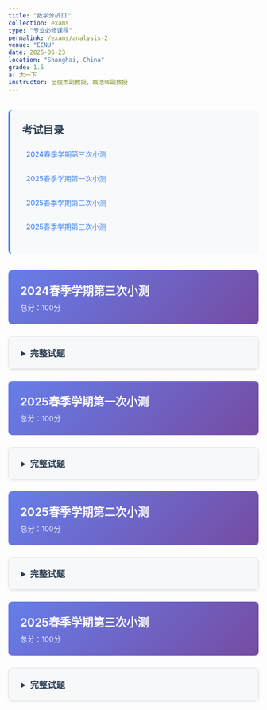 ```yaml
---
title: "数学分析II"
collection: exams
type: "专业必修课程"
permalink: /exams/analysis-2
venue: "ECNU"
date: 2025-06-23
location: "Shanghai, China"
grade: 1.5
a: 大一下
instructor: 苗俊杰副教授，戴浩晖副教授
---
```


<div class="exam-toc">
  <h2>考试目录</h2>
  <ul>
    <li><a href="#2024-spring-test3">2024春季学期第三次小测</a></li>
    <li><a href="#2025-spring-test1">2025春季学期第一次小测</a></li>
    <li><a href="#2025-spring-test2">2025春季学期第二次小测</a></li>
    <li><a href="#2025-spring-test3">2025春季学期第三次小测</a></li>
  </ul>
</div>

<style>
.exam-toc {
  background: #f8f9fa;
  padding: 1.5rem;
  border-radius: 8px;
  margin: 2rem 0;
  border-left: 4px solid #4285f4;
}

.exam-toc h2 {
  margin-top: 0;
  color: #2c3e50;
}

.exam-toc ul {
  list-style: none;
  padding-left: 0;
}

.exam-toc li {
  margin: 0.8rem 0;
  padding: 0.5rem;
  border-radius: 4px;
  transition: background 0.3s;
}

.exam-toc li:hover {
  background: #e3f2fd;
}

.exam-toc a {
  text-decoration: none;
  color: #4285f4;
  font-weight: 500;
  display: block;
}

.exam-header {
  background: linear-gradient(135deg, #667eea 0%, #764ba2 100%);
  color: white;
  padding: 1.5rem;
  border-radius: 8px;
  margin: 1.5rem 0;
}

.exam-header h3 {
  margin: 0;
  font-size: 1.4rem;
}

.exam-meta {
  opacity: 0.9;
  font-size: 0.9rem;
  margin-top: 0.5rem;
}

details {
  background: white;
  border: 1px solid #e1e4e8;
  border-radius: 8px;
  margin: 1.5rem 0;
  box-shadow: 0 2px 4px rgba(0,0,0,0.1);
  transition: box-shadow 0.3s;
}

details:hover {
  box-shadow: 0 4px 8px rgba(0,0,0,0.15);
}

summary {
  background: #f6f8fa;
  padding: 1.2rem 1.5rem;
  cursor: pointer;
  font-weight: 600;
  color: #2c3e50;
  border-radius: 8px 8px 0 0;
  font-size: 1.1rem;
}

details[open] summary {
  border-bottom: 1px solid #e1e4e8;
}

.exam-content {
  padding: 1.5rem;
}

.question {
  margin: 1.5rem 0;
  padding: 1rem;
  background: #fafbfc;
  border-radius: 6px;
  border-left: 3px solid #4285f4;
}

.question-title {
  font-weight: 600;
  color: #2c3e50;
  margin-bottom: 0.8rem;
  display: flex;
  justify-content: space-between;
  align-items: center;
}

.points {
  background: #4285f4;
  color: white;
  padding: 0.2rem 0.6rem;
  border-radius: 12px;
  font-size: 0.8rem;
  font-weight: 500;
}

.math-content {
  line-height: 1.6;
  font-size: 1rem;
}

.math-content p {
  margin: 0.8rem 0;
}

.proof {
  background: #fff3e0;
  border: 1px solid #ffb74d;
  border-radius: 6px;
  padding: 1rem;
  margin: 1rem 0;
}

.proof-title {
  font-weight: 600;
  color: #e65100;
  margin-bottom: 0.5rem;
}

@media (max-width: 768px) {
  .exam-content {
    padding: 1rem;
  }
  
  summary {
    padding: 1rem;
  }
  
  .question {
    padding: 0.8rem;
  }
}
</style>

<div id="2024-spring-test3" class="exam-header">
  <h3>2024春季学期第三次小测</h3>
  <div class="exam-meta">总分：100分</div>
</div>

<details markdown="1">
  <summary>完整试题</summary>
  <div class="exam-content">
    <div class="question">
      <div class="question-title">
        <span>第1题 </span>
        <span class="points">20分</span>
      </div>
      <div class="math-content">
        <p>判断下列陈述是否正确，并简述理由（判断3分，理由2分）</p>
        <p>1. 若非负无穷积分\(\displaystyle\int_a^{+\infty} f(x)\ \mathrm{d}x\)收敛且\(f(x)\)在\([a,+\infty)\)上连续，则\(\lim\limits_{x\to+\infty}f(x)=0.\)</p>
        <p>2. 若无穷积分\(\displaystyle\int_a^{+\infty} f(x)\ \mathrm{d}x\)绝对收敛，则无穷积分\(\displaystyle\int_a^{+\infty} f^2(x)\ \mathrm{d}x\)也收敛.</p>
        <p>3. 若正项级数\(\sum u_n\)收敛，则\(\ \exists\ N,\ n>N\)时\(\sqrt[n]{u_n}<q\)，其中\(q\in [0,1).\)</p>
        <p>4. 若对任意\( p\in \mathbb{N} _+,\ \forall \varepsilon>0,\exists\ N\in\mathbb{N} _+\)，当\(n>N\)时，\(\|u _{n+1}+u _{n+2}+\cdots +u _{n+p}\|<\varepsilon\)，则\(\sum u_n\)收敛.</p>
      </div>
    </div>

    <div class="question">
      <div class="question-title">
        <span>第2题 </span>
        <span class="points">20分</span>
      </div>
      <div class="math-content">
        <p>讨论下列反常积分的敛散性（绝对收敛、条件收敛或发散）</p>
        <p>1. \(\displaystyle\int_1^{+\infty} e^{-x}\arccos x \ \mathrm{d}x\);</p>
        <p>2. \(\displaystyle\int_0^1 \frac{\sqrt{x}}{e^{x^2}-1} \ \mathrm{d}x\);</p>
        <p>3. \(\displaystyle\int_0^1 \frac{\ln(1+\sin x)}{x^p}\ \mathrm{d}x,(p>0)\);</p>
        <p>4. \(\displaystyle\int_0^{+\infty} \frac{\cos(x^2)}{(1+x)^p} \mathrm{d}x\).</p>
      </div>
    </div>

    <div class="question">
      <div class="question-title">
        <span>第3题 </span>
        <span class="points">20分</span>
      </div>
      <div class="math-content">
        <p>讨论下列数项级数的敛散性（绝对收敛、条件收敛或发散）</p>
        <p>1. \(\displaystyle\sum \frac{(-1)^nn^3}{3^n}\);</p>
        <p>2. \(\displaystyle\sum \frac{(2n+1)!!}{(2n)^n} \);</p>
        <p>3. \(\displaystyle\sum \frac{\sin 2n}{\sqrt{n}}\);</p>
        <p>4. \(\displaystyle\sum \frac{1}{\ln((n+1)!)} \).</p>
      </div>
    </div>

    <div class="question">
      <div class="question-title">
        <span>第4题 </span>
        <span class="points">10分</span>
      </div>
      <div class="math-content">
        <p>设函数\(f(x)\)在\([1,+\infty\)上非负递减，若\(\displaystyle\int_1^{+\infty}x^2f(x)\ \mathrm{d}x\)收敛，证明\(\lim\limits_{x\to+\infty}x^3f(x)=0.\)</p>
      </div>
    </div>

    <div class="question">
      <div class="question-title">
        <span>第5题 </span>
        <span class="points">10分</span>
      </div>
      <div class="math-content">
        <p>设数列\(\{a_n\}\)单调递减收敛于0，证明\[\sum (-1)^n\sqrt[n]{a_1a_2\cdots a_n}\]收敛.</p>
      </div>
    </div>

    <div class="question">
      <div class="question-title">
        <span>第6题 </span>
        <span class="points">10分</span>
      </div>
      <div class="math-content">
        <p>设正项级数\(\displaystyle\sum_{n=1}^\infty a_n\)收敛，余项\(\displaystyle R_n=\sum_{k=n+1}^\infty a_k\). 证明\(\displaystyle\sum_{n=1}^\infty\frac{a_{n+1}}{\sqrt{R_n}}\)收敛.</p>
      </div>
    </div>

    <div class="question">
      <div class="question-title">
        <span>第7题 </span>
        <span class="points">10分</span>
      </div>
      <div class="math-content">
        <p>证明Bertrand判别法：若正项级数\(\sum u_n\)满足</p>
        <p>\[\lim_{n\to\infty}\ln(n+1)\left[(n+1)\left(1-\frac{u_{n+1}}{u_n}\right)-1\right]=b,\]</p>
        <p>则当\(b>1\)时\(\sum u_n\)收敛，当\(b<1\)时\(\sum u_n\)发散.</p>
      </div>
    </div>
  </div>
</details>

<div id="2025-spring-test1" class="exam-header">
  <h3>2025春季学期第一次小测</h3>
  <div class="exam-meta">总分：100分</div>
</div>

<details markdown="1">
  <summary>完整试题</summary>
  <div class="exam-content">
    <div class="question">
      <div class="question-title">
        <span>第1题 - 判断题</span>
        <span class="points">28分</span>
      </div>
      <div class="math-content">
        <p>判断下列陈述是否正确，并简述理由（判断4分，理由3分）</p>
        <p>1. 设数列\(\{a_n\},\{b_n\}\)均有界，则\(\varliminf\limits_{n\to\infty} (a_n+b_n)=\varliminf\limits_{n\to\infty} a_n+\varliminf\limits_{n\to\infty} b_n.\)</p>
        <p>2. 若数列\(\{a_n\}\)有界，\(\varlimsup\limits_{n\to\infty}a_n>0\)，则\(\ \exists\ N\)，当\(n>N\)时，\(a_n>0.\)</p>
        <p>3. 若定义在\(\mathbb{R}\)上的连续函数\(f(x)\)是周期函数，则\(f(x)\)的原函数\(F(x)\)一定是周期函数.</p>
        <p>4. 若定义在\(\mathbb{R}\)上的连续函数\(f(x)\)是偶函数，则\(f(x)\)的原函数\(F(x)\)一定是奇函数.</p>
      </div>
    </div>

    <div class="question">
      <div class="question-title">
        <span>第2题 - 上下极限计算</span>
        <span class="points">16分</span>
      </div>
      <div class="math-content">
        <p>求以下数列的上下极限：</p>
        <p>1. \(\left\{\dfrac{n}{n+1}2^{(-1)^n}\right\}\);</p>
        <p>2. \(\left\{\sin\dfrac{n\pi}{3}\right\}\);</p>
        <p>3. \(\left\{\sqrt[n]{n}\ln\dfrac{n+1}{n}\right\}\);</p>
        <p>4. \(\{\sin n\}\).</p>
      </div>
    </div>

    <div class="question">
      <div class="question-title">
        <span>第3题 - 不定积分计算</span>
        <span class="points">32分</span>
      </div>
      <div class="math-content">
        <p>计算以下不定积分</p>
        <p>1. \(\displaystyle \int (x+1)e^{x^2+2x+1}\ \mathrm{d}x\)；</p>
        <p>2. \(\displaystyle \int \frac{\mathrm{d}x}{\sqrt{x}+\sqrt[3]{x}}\)；</p>
        <p>3. \(\displaystyle \int \frac{ \mathrm{d}x}{2+\sin x}\)；</p>
        <p>4. \(\displaystyle \int \frac{\mathrm{d}x}{x(x+1)(x^2+2x+2)}\).</p>
      </div>
    </div>

    <div class="question">
      <div class="question-title">
        <span>第4题 - 证明题</span>
        <span class="points">12分</span>
      </div>
      <div class="math-content">
        <p>证明，若数列\(\{ a_n\}\)有界，\(\varliminf\limits_{n\to\infty} a_n>0\)，则\(\exists~N\)，当\(n>N\)时，\(a_n>0.\)</p>
      </div>
    </div>

    <div class="question">
      <div class="question-title">
        <span>第5题 - 证明题</span>
        <span class="points">12分</span>
      </div>
      <div class="math-content">
        <p>证明，若数列\(\{ a_n\}\)有界，则\(A=\varlimsup\limits_{n\to\infty}a_n\)的充要条件是\(A=\inf\limits_{n}\sup\limits_{k\ge n}\{a_k\}\).</p>
      </div>
    </div>
  </div>
</details>

<div id="2025-spring-test2" class="exam-header">
  <h3>2025春季学期第二次小测</h3>
  <div class="exam-meta">总分：100分</div>
</div>

<details markdown="1">
  <summary>完整试题</summary>
  <div class="exam-content">
    <div class="question">
      <div class="question-title">
        <span>第1题 - 定积分计算</span>
        <span class="points">20分</span>
      </div>
      <div class="math-content">
        <p>计算下列定积分</p>
        <p>1. \(\displaystyle \int_{-1}^4 \cos x e^{\sin x}\ \mathrm{d}x\);</p>
        <p>2. \(\displaystyle \int_{-2}^2 x\cos^4x\ \mathrm{d}x\);</p>
        <p>3. \(\displaystyle \int_0^1 \frac{\mathrm{d}x}{(1+x^2)^2}\);</p>
        <p>4. \(\displaystyle \int_2^3  x\ln x\ \mathrm{d}x\).</p>
      </div>
    </div>

    <div class="question">
      <div class="question-title">
        <span>第2题 - 判断题</span>
        <span class="points">30分</span>
      </div>
      <div class="math-content">
        <p>判断下列陈述是否正确，并简述理由（判断3分，理由2分）</p>
        <p>1. 若函数\(f(x)\)在\([a,b]\)上可积，则存在\(\xi\in[a,b]\)，使得\(\displaystyle\int_{a}^bf(x)\ \mathrm{d}x=f(\xi)(b-a).\)</p>
        <p>2. 若\(\displaystyle\int_{a}^bf(x)\ \mathrm{d}x\ge 0\)，则\(f(x)\ge 0,\forall x\in[a,b].\)</p>
        <p>3. 若函数\(f(x)\)在\([a,b]\)上可积，则\(F(x)=\displaystyle\int_a^x f(t)\ \mathrm{d}t\)可导.</p>
        <p>4. 若函数\(\|f(x)\|\)在\([a,b]\)可积，则\(f(x)\)在\([a,b]\)上可积.</p>
        <p>5. 定积分\(\displaystyle\int_{a}^bf(x)\ \mathrm{d}x\)的几何意义是由直线\(x=a,x=b,x\)轴以及曲线\(y=f(x),x\in[a,b]\)所围成的平面图形的面积.</p>
        <p>6. 若\(f(x)\)在\([a,b]\)上可积且\(f(x)\neq 0,\forall x\in[a,b]\)，则\(\dfrac{1}{f(x)}\)在\([a,b]\)上也可积.</p>
      </div>
    </div>

    <div class="question">
      <div class="question-title">
        <span>第3题 - 几何应用</span>
        <span class="points">10分</span>
      </div>
      <div class="math-content">
        <p>1. 求第一象限中由极坐标曲线\(r=\sqrt{3}\sin \theta,r=\cos\theta\)所围成的平面图形的面积.</p>
        <p>2. 求曲线\(C:\begin{cases}x(t)=t-t^2\\y(t)=1+\dfrac{4\sqrt{2}}{3}t^{\frac{3}{2}}\end{cases},t\in[0,1]\)的弧长.</p>
      </div>
    </div>

    <div class="question">
      <div class="question-title">
        <span>第4题 - 积分与极限</span>
        <span class="points">10分</span>
      </div>
      <div class="math-content">
        <p>1. \(\displaystyle f(x)=\int_{\arcsin x}^{\ln(x+1)}e^{-t^2}\ \mathrm{d}t,x\in\left[\frac{1}{2},1\right]\)，求\(f'(x)\);</p>
        <p>2. 求极限\(\lim\limits_{x\to 0}\dfrac{\int_{2x}^{x^2}tf(t)\ \mathrm{d}t}{x^2}\)，其中\(f\)为\(\mathbb{R}\)上的连续函数.</p>
      </div>
    </div>

    <div class="question">
      <div class="question-title">
        <span>第5题 - 旋转体体积</span>
        <span class="points">10分</span>
      </div>
      <div class="math-content">
        <p>计算由直线\(x=4,x\)轴以及曲线段\(y=\sqrt{x},x\in[0,4]\)所围平面图形绕\(y\)轴旋转一周所得旋转体的体积.</p>
      </div>
    </div>

    <div class="question">
      <div class="question-title">
        <span>第6题 - 旋转曲面面积</span>
        <span class="points">10分</span>
      </div>
      <div class="math-content">
        <p>计算由曲线段\(y=\sqrt{x},x\in[0,4]\)绕\(x\)轴旋转一周所得的旋转曲面的面积.</p>
      </div>
    </div>

    <div class="question">
      <div class="question-title">
        <span>第7题 - 证明题</span>
        <span class="points">10分</span>
      </div>
      <div class="math-content">
        <p>设\(f\)在\([0,1]\)上连续可微，\(0\le f'(x)\le 1,\ \forall x\in[0,1],\ f(0)=0.\)，证明</p>
        <p>\[\left(\int_0^1 f(x)\ \mathrm{d}x\right)^2\ge\int_0^1[f(x)]^3\ \mathrm{d}x,\]</p>
        <p>且等号仅在\(f(x)=x\)或\(f(x)\equiv 0\)时成立.</p>
      </div>
    </div>
  </div>
</details>

<div id="2025-spring-test3" class="exam-header">
  <h3>2025春季学期第三次小测</h3>
  <div class="exam-meta">总分：100分</div>
</div>

<details markdown="1">
  <summary>完整试题</summary>
  <div class="exam-content">
    <div class="question">
      <div class="question-title">
        <span>第1题 - 判断题</span>
        <span class="points">20分</span>
      </div>
      <div class="math-content">
        <p>判断下列陈述是否正确，并简述理由（判断3分，理由2分）</p>
        <p>1. 若\(f(x)\le g(x),\forall x\in[a,+\infty)\)，无穷积分\(\displaystyle\int_a^{+\infty}g(x)\ \mathrm{d}x\)收敛，则无穷积分\(\displaystyle\int_a^{+\infty}f(x)\ \mathrm{d}x\)收敛.</p>
        <p>2. 若非负无穷积分\(\displaystyle\int_a^{+\infty}f(x)\ \mathrm{d}x\)收敛，则\(\ \exists\ p>1\)，使得极限\(\lim\limits_{x\to+\infty}x^p f(x)\)存在.</p>
        <p>3. 若\(u_n>0,\forall n\)，数项级数\(\sum u_n\)收敛，则\(\ \exists\ N,\ n>N\)时\(\dfrac{u_{n+1}}{u_n}\le q\)，其中\(q\in [0,1)\).</p>
        <p>4. 若\(u_n\ge 0,\forall n\)，且\(\ \exists\ N\in\mathbb{N}_+\)，当\(n>N\)时，\(\sqrt[n]{u_n}<1\)，则\(\sum u_n\)收敛.</p>
      </div>
    </div>

    <div class="question">
      <div class="question-title">
        <span>第2题 - 反常积分计算</span>
        <span class="points">10分</span>
      </div>
      <div class="math-content">
        <p>计算下列反常积分的值：</p>
        <p>1. \(\displaystyle \int_1^{+\infty}e^{-x}\cos x\ \mathrm{d}x\);</p>
        <p>2. \(\displaystyle\int_0^2\frac{1}{x^{\frac{2}{3}}}\ \mathrm{d}x\).</p>
      </div>
    </div>

    <div class="question">
      <div class="question-title">
        <span>第3题 - 数项级数求和</span>
        <span class="points">10分</span>
      </div>
      <div class="math-content">
        <p>计算下列数项级数的和：</p>
        <p>1. \(\displaystyle\sum_{n=1}^\infty\frac{2+(-1)^n}{4^n}\);</p>
        <p>2. \(\displaystyle\sum_{n=1}^\infty\frac{n}{(n+1)(n+2)(n+3)}\).</p>
      </div>
    </div>

    <div class="question">
      <div class="question-title">
        <span>第4题 - 反常积分敛散性</span>
        <span class="points">10分</span>
      </div>
      <div class="math-content">
        <p>讨论下列反常积分的敛散性：</p>
        <p>1. \(\displaystyle\int_1^{+\infty}\frac{x^2}{2^x}\ \mathrm{d}x\);</p>
        <p>2. \(\displaystyle\int_0^1\frac{\arctan x}{\sqrt{x}\ln(1+x)}\ \mathrm{d}x\).</p>
      </div>
    </div>

    <div class="question">
      <div class="question-title">
        <span>第5题 - 数项级数敛散性</span>
        <span class="points">10分</span>
      </div>
      <div class="math-content">
        <p>讨论下列数项级数的敛散性：</p>
        <p>1. \(\displaystyle\sum_{n=1}^\infty\frac{1}{2^{\ln n}}\);</p>
        <p>2. \(\displaystyle\sum_{n=2}^\infty\frac{1}{\sqrt{n}+(-1)^n}\).</p>
      </div>
    </div>

    <div class="question">
      <div class="question-title">
        <span>第6题 - 证明题</span>
        <span class="points">10分</span>
      </div>
      <div class="math-content">
        <p>证明瑕积分\(\displaystyle\int_0^1\frac{\ln x}{x^p}\ \mathrm{d}x\)当\(0<p<1\)时收敛.</p>
      </div>
    </div>

    <div class="question">
      <div class="question-title">
        <span>第7题 - 证明题</span>
        <span class="points">10分</span>
      </div>
      <div class="math-content">
        <p>证明数项级数\(\displaystyle\frac{(-1)^n\sin n}{n}\)条件收敛.</p>
      </div>
    </div>

    <div class="question">
      <div class="question-title">
        <span>第8题 - 证明题</span>
        <span class="points">10分</span>
      </div>
      <div class="math-content">
        <p>证明反常积分</p>
        <p>\[\int_0^{+\infty}\frac{\sin x}{(x-\ln x)^p}\ \mathrm{d}x\]</p>
        <p>当\(p>1\)时绝对收敛，当\(0<p\le 1\)时条件收敛.</p>
      </div>
    </div>

    <div class="question">
      <div class="question-title">
        <span>第9题 - 证明题</span>
        <span class="points">10分</span>
      </div>
      <div class="math-content">
        <p>设\(\{a_n\}\)为单调递增无界的数列，且\(a_1>0\)，令</p>
        <p>\[u_n=\frac{a_{n+1}-a_n}{a_n^pa_{n+1}}.\]</p>
        <p>证明：当\(p>0\)时，级数\(\sum u_n\)收敛.</p>
      </div>
    </div>
  </div>
</details>

<script>
// 添加一些交互功能
document.addEventListener('DOMContentLoaded', function() {
  // 为所有details元素添加切换动画
  const detailsElements = document.querySelectorAll('details');
  
  detailsElements.forEach(details => {
    details.addEventListener('toggle', function() {
      if (this.open) {
        this.style.transition = 'all 0.3s ease';
      }
    });
  });
  
  // 平滑滚动到锚点
  const links = document.querySelectorAll('a[href^="#"]');
  links.forEach(link => {
    link.addEventListener('click', function(e) {
      e.preventDefault();
      const targetId = this.getAttribute('href');
      const targetElement = document.querySelector(targetId);
      if (targetElement) {
        targetElement.scrollIntoView({
          behavior: 'smooth',
          block: 'start'
        });
      }
    });
  });
});
</script>
